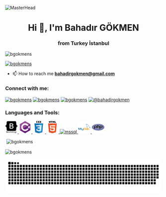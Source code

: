 ![MasterHead](https://dariatours.com/wp-content/uploads/2018/10/Cappadocia2-scaled.jpeg)

<h1 align="center">Hi 👋, I'm Bahadır GÖKMEN</h1>
<h3 align="center">from Turkey İstanbul</h3>
<p align="left"> <img src="https://komarev.com/ghpvc/?username=bgokmens&label=Profile%20views&color=0e75b6&style=flat" alt="bgokmens" /> </p>
<p align="left"> <a href="https://twitter.com/bgokmens" target="blank"><img src="https://img.shields.io/twitter/follow/bgokmens?logo=twitter&style=for-the-badge" alt="bgokmens" /></a> </p>

- 📫 How to reach me **bahadirgokmen@gmail.com**
  
<h3 align="left">Connect with me:</h3>
<p align="left">
<a href="https://twitter.com/bgokmens" target="blank"><img align="center" src="https://raw.githubusercontent.com/rahuldkjain/github-profile-readme-generator/master/src/images/icons/Social/twitter.svg" alt="bgokmens" height="30" width="40" /></a>
<a href="https://fb.com/bgokmens" target="blank"><img align="center" src="https://raw.githubusercontent.com/rahuldkjain/github-profile-readme-generator/master/src/images/icons/Social/facebook.svg" alt="bgokmens" height="30" width="40" /></a>
<a href="https://instagram.com/bgokmens" target="blank"><img align="center" src="https://raw.githubusercontent.com/rahuldkjain/github-profile-readme-generator/master/src/images/icons/Social/instagram.svg" alt="bgokmens" height="30" width="40" /></a>
<a href="https://medium.com/@bahadirgokmen" target="blank"><img align="center" src="https://raw.githubusercontent.com/rahuldkjain/github-profile-readme-generator/master/src/images/icons/Social/medium.svg" alt="@bahadirgokmen" height="30" width="40" /></a></p>
<h3 align="left">Languages and Tools:</h3>
<p align="left"> <a href="https://getbootstrap.com" target="_blank" rel="noreferrer"> <img src="https://raw.githubusercontent.com/devicons/devicon/master/icons/bootstrap/bootstrap-plain-wordmark.svg" alt="bootstrap" width="40" height="40"/> </a> <a href="https://www.w3schools.com/cs/" target="_blank" rel="noreferrer"> <img src="https://raw.githubusercontent.com/devicons/devicon/master/icons/csharp/csharp-original.svg" alt="csharp" width="40" height="40"/> </a> <a href="https://www.w3schools.com/css/" target="_blank" rel="noreferrer"> <img src="https://raw.githubusercontent.com/devicons/devicon/master/icons/css3/css3-original-wordmark.svg" alt="css3" width="40" height="40"/> </a> <a href="https://www.w3.org/html/" target="_blank" rel="noreferrer"> <img src="https://raw.githubusercontent.com/devicons/devicon/master/icons/html5/html5-original-wordmark.svg" alt="html5" width="40" height="40"/> </a> <a href="https://www.microsoft.com/en-us/sql-server" target="_blank" rel="noreferrer"> <img src="https://www.svgrepo.com/show/303229/microsoft-sql-server-logo.svg" alt="mssql" width="40" height="40"/> </a> <a href="https://www.mysql.com/" target="_blank" rel="noreferrer"> <img src="https://raw.githubusercontent.com/devicons/devicon/master/icons/mysql/mysql-original-wordmark.svg" alt="mysql" width="40" height="40"/> </a> <a href="https://www.php.net" target="_blank" rel="noreferrer"> <img src="https://raw.githubusercontent.com/devicons/devicon/master/icons/php/php-original.svg" alt="php" width="40" height="40"/> </a> </p>
<p>&nbsp;<img align="center" src="https://github-readme-stats.vercel.app/api?username=bgokmens&show_icons=true&locale=en" alt="bgokmens" /></p>
<p><img align="center" src="https://github-readme-streak-stats.herokuapp.com/?user=bgokmens&" alt="bgokmens" /></p>

<picture>
  <source media="(prefers-color-scheme: dark)" srcset="https://raw.githubusercontent.com/platane/platane/output/github-contribution-grid-snake-dark.svg">
  <source media="(prefers-color-scheme: light)" srcset="https://raw.githubusercontent.com/platane/platane/output/github-contribution-grid-snake.svg">
  <img alt="github contribution grid snake animation" src="https://raw.githubusercontent.com/platane/platane/output/github-contribution-grid-snake.svg">
</picture>
